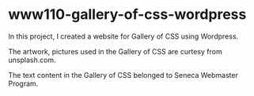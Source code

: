 # www110-gallery-of-css-wordpress
In this project, I created a website for Gallery of CSS using Wordpress.


The artwork, pictures used in the Gallery of CSS are curtesy from unsplash.com.

The text content in the Gallery of CSS belonged to Seneca Webmaster Program.
